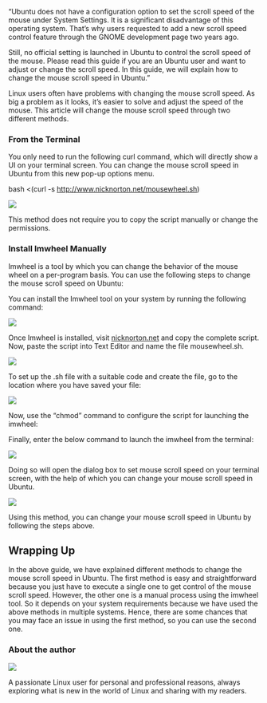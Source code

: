 “Ubuntu does not have a configuration option to set the scroll speed of the mouse under System Settings. It is a significant disadvantage of this operating system. That’s why users requested to add a new scroll speed control feature through the GNOME development page two years ago.

Still, no official setting is launched in Ubuntu to control the scroll speed of the mouse. Please read this guide if you are an Ubuntu user and want to adjust or change the scroll speed. In this guide, we will explain how to change the mouse scroll speed in Ubuntu.”

Linux users often have problems with changing the mouse scroll speed. As big a problem as it looks, it’s easier to solve and adjust the speed of the mouse. This article will change the mouse scroll speed through two different methods.

### From the Terminal

You only need to run the following curl command, which will directly show a UI on your terminal screen. You can change the mouse scroll speed in Ubuntu from this new pop-up options menu.

bash <(curl \-s http://www.nicknorton.net/mousewheel.sh)

![](https://linuxhint.com/wp-content/uploads/2022/07/word-image-198648-1.png)

This method does not require you to copy the script manually or change the permissions.

### Install Imwheel Manually

Imwheel is a tool by which you can change the behavior of the mouse wheel on a per-program basis. You can use the following steps to change the mouse scroll speed on Ubuntu:

You can install the Imwheel tool on your system by running the following command:

![](https://linuxhint.com/wp-content/uploads/2022/07/word-image-198648-2.png)

Once Imwheel is installed, visit [nicknorton.net](http://www.nicknorton.net/mousewheel.sh) and copy the complete script. Now, paste the script into Text Editor and name the file mousewheel.sh.

![](https://linuxhint.com/wp-content/uploads/2022/07/word-image-198648-3.png)

To set up the .sh file with a suitable code and create the file, go to the location where you have saved your file:

**![](https://linuxhint.com/wp-content/uploads/2022/07/word-image-198648-4.png)**

Now, use the “chmod” command to configure the script for launching the imwheel:

Finally, enter the below command to launch the imwheel from the terminal:

**![](https://linuxhint.com/wp-content/uploads/2022/07/word-image-198648-5.png)**

Doing so will open the dialog box to set mouse scroll speed on your terminal screen, with the help of which you can change your mouse scroll speed in Ubuntu.

![](https://linuxhint.com/wp-content/uploads/2022/07/word-image-198648-6.png)

Using this method, you can change your mouse scroll speed in Ubuntu by following the steps above.

## Wrapping Up

In the above guide, we have explained different methods to change the mouse scroll speed in Ubuntu. The first method is easy and straightforward because you just have to execute a single one to get control of the mouse scroll speed. However, the other one is a manual process using the imwheel tool. So it depends on your system requirements because we have used the above methods in multiple systems. Hence, there are some chances that you may face an issue in using the first method, so you can use the second one.

### About the author

![](https://secure.gravatar.com/avatar/a6dca3a5394c9d066a8078ddf9ede366?s=112&r=g)

A passionate Linux user for personal and professional reasons, always exploring what is new in the world of Linux and sharing with my readers.